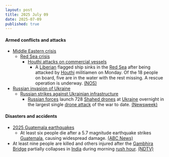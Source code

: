 ```yaml
---
layout: post
title: 2025 July 09
date: 2025-07-09
published: true
---
```



#### Armed conflicts and attacks

* [Middle Eastern crisis](https://en.wikipedia.org/wiki/Middle_Eastern_crisis_%282023-present%29 "Middle Eastern crisis (2023-present)")
  * [Red Sea crisis](https://en.wikipedia.org/wiki/Red_Sea_crisis "Red Sea crisis")
    * [Houthi attacks on commercial vessels](https://en.wikipedia.org/wiki/Houthi_attacks_on_commercial_vessels "Houthi attacks on commercial vessels")
      * A [Liberian](https://en.wikipedia.org/wiki/Liberia "Liberia") flagged ship sinks in the [Red Sea](https://en.wikipedia.org/wiki/Red_Sea "Red Sea") after being attacked by [Houthi](https://en.wikipedia.org/wiki/Houthi "Houthi") militiamen on Monday. Of the 18 people on board, five are in the water with the rest missing. A rescue operation is underway. [(NOS)](https://nos.nl/artikel/2574293-schip-op-rode-zee-gezonken-na-aanval-door-houthi-s-bemanning-te-water)
* [Russian invasion of Ukraine](https://en.wikipedia.org/wiki/Russian_invasion_of_Ukraine "Russian invasion of Ukraine")
  * [Russian strikes against Ukrainian infrastructure](https://en.wikipedia.org/wiki/Russian_strikes_against_Ukrainian_infrastructure_%282022%E2%80%93present%29 "Russian strikes against Ukrainian infrastructure (2022–present)")
    * [Russian forces](https://en.wikipedia.org/wiki/Russian_Armed_Forces "Russian Armed Forces") launch 728 [Shahed drones](https://en.wikipedia.org/wiki/Shahed_drones "Shahed drones") at [Ukraine](https://en.wikipedia.org/wiki/Ukraine "Ukraine") overnight in the largest single [drone attack](https://en.wikipedia.org/wiki/Drone_attack "Drone attack") of the war to date. [(Newsweek)](https://www.newsweek.com/russia-ukraine-war-drone-putin-trump-2096445)

#### Disasters and accidents

* [2025 Guatemala earthquakes](https://en.wikipedia.org/wiki/2025_Guatemala_earthquakes "2025 Guatemala earthquakes")
  * At least six people die after a 5.7 magnitude earthquake strikes [Guatemala](https://en.wikipedia.org/wiki/Guatemala "Guatemala"), causing widespread damage. [(ABC News)](https://abcnews.go.com/amp/International/wireStory/dozens-earthquakes-aftershocks-cause-deaths-guatemala-123600934)
* At least nine people are killed and others injured after the [Gambhira Bridge](https://en.wikipedia.org/wiki/Gambhira_Bridge "Gambhira Bridge") partially collapses in [India](https://en.wikipedia.org/wiki/India "India") during morning [rush hour](https://en.wikipedia.org/wiki/Rush_hour "Rush hour"). [(NDTV)](https://www.ndtv.com/india-news/gujarat-bridge-collapse-crumbling-gambhira-bridge-was-40-years-old-gave-way-in-peak-traffic-hours-mahisagar-river-cars-deaths-news-vadodara-8847480)
